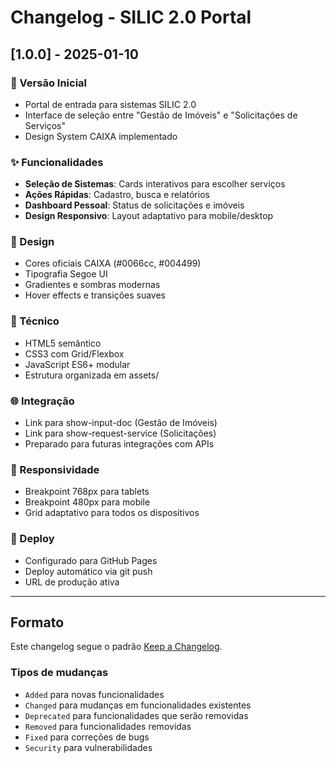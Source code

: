# Changelog - SILIC 2.0 Portal

## [1.0.0] - 2025-01-10

### 🎉 Versão Inicial
- Portal de entrada para sistemas SILIC 2.0
- Interface de seleção entre "Gestão de Imóveis" e "Solicitações de Serviços"
- Design System CAIXA implementado

### ✨ Funcionalidades
- **Seleção de Sistemas**: Cards interativos para escolher serviços
- **Ações Rápidas**: Cadastro, busca e relatórios
- **Dashboard Pessoal**: Status de solicitações e imóveis
- **Design Responsivo**: Layout adaptativo para mobile/desktop

### 🎨 Design
- Cores oficiais CAIXA (#0066cc, #004499)
- Tipografia Segoe UI
- Gradientes e sombras modernas
- Hover effects e transições suaves

### 🔧 Técnico
- HTML5 semântico
- CSS3 com Grid/Flexbox
- JavaScript ES6+ modular
- Estrutura organizada em assets/

### 🌐 Integração
- Link para show-input-doc (Gestão de Imóveis)
- Link para show-request-service (Solicitações)
- Preparado para futuras integrações com APIs

### 📱 Responsividade
- Breakpoint 768px para tablets
- Breakpoint 480px para mobile
- Grid adaptativo para todos os dispositivos

### 🚀 Deploy
- Configurado para GitHub Pages
- Deploy automático via git push
- URL de produção ativa

---

## Formato

Este changelog segue o padrão [Keep a Changelog](https://keepachangelog.com/pt-BR/1.0.0/).

### Tipos de mudanças
- `Added` para novas funcionalidades
- `Changed` para mudanças em funcionalidades existentes
- `Deprecated` para funcionalidades que serão removidas
- `Removed` para funcionalidades removidas
- `Fixed` para correções de bugs
- `Security` para vulnerabilidades
